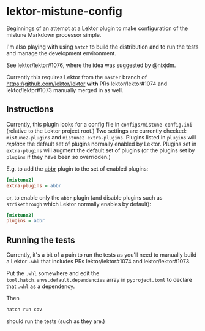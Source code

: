 # lektor-mistune-config

Beginnings of an attempt at a Lektor plugin to make configuration of the mistune
Markdown processor simple.

I'm also playing with using `hatch` to build the distribution and to run the tests
and manage the development environment.

See lektor/lektor#1076, where the idea was suggested by @nixjdm.

Currently this requires Lektor from the `master` branch of https://github.com/lektor/lektor
**with** PRs lektor/lektor#1074 and lektor/lektor#1073 manually merged in as well.

## Instructions

Currently, this plugin looks for a config file in
`configs/mistune-config.ini` (relative to the Lektor project root.)
Two settings are currently checked: `mistune2.plugins` and
`mistune2.extra-plugins`.  Plugins listed in `plugins` will *replace*
the default set of plugins normally enabled by Lektor.  Plugins set in
`extra-plugins` will augment the default set of plugins (or the
plugins set by `plugins` if they have been so overridden.)

E.g. to add the [abbr](https://mistune.readthedocs.io/en/latest/plugins.html#abbr)
plugin to the set of enabled plugins:


```ini
[mistune2]
extra-plugins = abbr
```

or, to enable only the `abbr` plugin (and disable plugins such as `strikethrough` which Lektor
normally enables by default):

```ini
[mistune2]
plugins = abbr
```


## Running the tests

Currently, it's a bit of a pain to run the tests as you'll need to manually build a Lektor `.whl`
that includes PRs lektor/lektor#1074 and lektor/lektor#1073.

Put the `.whl` somewhere and edit the
`tool.hatch.envs.default.dependencies` array in `pyproject.toml` to
declare that `.whl` as a dependency.

Then
```sh
hatch run cov
```
should run the tests (such as they are.)
